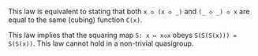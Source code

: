 This law is equivalent to stating that both `x ◇ (x ◇ _)` and `(_ ◇ _) ◇ x` are equal to the same (cubing) function `C(x)`.

This law implies that the squaring map `S: x ↦ x◇x` obeys `S(S(S(x))) = S(S(x))`.  This law cannot hold in a non-trivial quasigroup.
